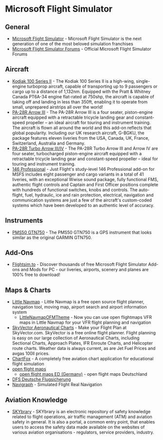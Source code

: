 # Microsoft Flight Simulator

## General

* [Microsoft Flight Simulator](https://www.flightsimulator.com/) - Microsoft Flight Simulator is the next generation of one of the most beloved simulation franchises
* [Microsoft Flight Simulator Forums](https://forums.flightsimulator.com/) - Official Microsoft Flight Simulator Forums

## Aircraft

* [Kodiak 100 Series II](https://simworksstudios.com/kodiak-100-wheels-for-msfs.html) - The Kodiak 100 Series II is a high-wing, single-engine turboprop aircraft, capable of transporting up to 9 passengers or cargo up to a distance of 1,132nm. Equipped with the Pratt & Whitney Canada PT6A-34 engine flat-rated at 750shp, the aircraft is capable of taking off and landing in less than 350ft, enabling it to operate from small, unprepared airstrips all over the world!
* [PA-28R Arrow III](https://www.justflight.com/product/pa-28r-arrow-iii-microsoft-flight-simulator) - The PA-28R Arrow III is a four seater, piston-engine aircraft equipped with a retractable tricycle landing gear and constant-speed propeller – an ideal aircraft for touring and instrument training. The aircraft is flown all around the world and this add-on reflects that global popularity. Including our UK research aircraft, G-BGKU, the package features eleven liveries from the USA, Canada, UK, France, Switzerland, Australia and Germany.
* [PA-28R Turbo Arrow III/IV](https://www.justflight.com/product/pa-28r-turbo-arrow-iii-iv-microsoft-flight-simulator) - The PA-28R Turbo Arrow III and Arrow IV are four seater, turbocharged piston-engine aircraft equipped with a retractable tricycle landing gear and constant-speed propeller – ideal for touring and instrument training.
* [146 Professional](https://www.justflight.com/product/146-professional-microsoft-flight-simulator) - Just Flight's study-level 146 Professional add-on for MSFS includes eight passenger and cargo variants in a total of 41 liveries, with an exceptional Wwise sound package, fully functional FMS, authentic flight controls and Captain and First Officer positions complete with hundreds of functional switches, knobs and controls. The auto-flight, fuel, hydraulic, ice and rain protection, electrical, navigation and communication systems are just a few of the aircraft's custom-coded systems which have been developed to an authentic level of accuracy.

## Instruments

* [PMS50 GTN750](https://pms50.com/msfs/) - The PMS50 GTN750 is a GPS instrument that looks similar as the original GARMIN GTN750.

## Add-Ons

* [Flightsim.to](https://flightsim.to/) - Discover thousands of free Microsoft Flight Simulator Add-ons and Mods for PC - our liveries, airports, scenery and planes are 100% free to download!

## Maps & Charts

* [Little Navmap](https://albar965.github.io/littlenavmap.html) - Little Navmap is a free open source flight planner, navigation tool, moving map, airport search and airport information system
  * [LittleNavmapOFMTheme](https://github.com/AmbitiousPilots/LittleNavmapOFMTheme) - Now you can use open flightmaps VFR maps in Little Navmap for your VFR flight planning and navigation
* [SkyVector Aeronautical Charts](https://skyvector.com/) - Make your Flight Plan at SkyVector.com. SkyVector is a free online flight planner. Flight planning is easy on our large collection of Aeronautical Charts, including Sectional Charts, Approach Plates, IFR Enroute Charts, and Helicopter route charts. Weather data is always current, as are Jet Fuel Prices and avgas 100ll prices.
* [ChartFox](https://chartfox.org/) - A completely free aviation chart application for educational flight simulation
* [open flight maps](https://www.openflightmaps.org/)
  * [open flight maps ED (Germany)](https://www.openflightmaps.org/ed-germany/) - open flight maps Deutschland
* [DFS Deutsche Flugsicherung](https://secais.dfs.de/pilotservice/service/aup/aup_edit_map.jsp)
* [Navigraph](https://navigraph.com/) - Simulated Flight Real Navigation

## Aviation Knowledge

* [SKYbrary](https://skybrary.aero/) - SKYbrary is an electronic repository of safety knowledge related to flight operations, air traffic management (ATM) and aviation safety in general. It is also a portal, a common entry point, that enables users to access the safety data made available on the websites of various aviation organisations - regulators, service providers, industry.